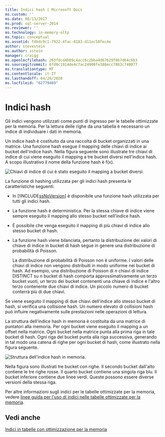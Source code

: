 ```yaml
---
title: Indici hash | Microsoft Docs
ms.custom: ''
ms.date: 06/13/2017
ms.prod: sql-server-2014
ms.reviewer: ''
ms.technology: in-memory-oltp
ms.topic: conceptual
ms.assetid: f4bdc9c1-7922-4fac-8183-d11ec58fec4e
author: stevestein
ms.author: sstein
manager: craigg
ms.openlocfilehash: 263fdcd4b09c4acc6c2bba4d67629f867d64c6b3
ms.sourcegitcommit: 6fd8c1914de4c7ac24900fe388ecc7883c740077
ms.translationtype: MT
ms.contentlocale: it-IT
ms.lasthandoff: 04/26/2020
ms.locfileid: "62779489"
---
```

# <a name="hash-indexes"></a>Indici hash
  Gli indici vengono utilizzati come punti di ingresso per le tabelle ottimizzate per la memoria. Per la lettura delle righe da una tabella è necessario un indice di individuare i dati in memoria.  
  
 Un indice hash è costituito da una raccolta di bucket organizzati in una matrice. Una funzione hash esegue il mapping delle chiavi di indice ai bucket dell'indice hash. Nella figura seguente sono illustrate tre chiavi di indice di cui viene eseguito il mapping a tre bucket diversi nell'indice hash. A scopo illustrativo il nome della funzione hash è f(x).  
  
 ![Chiavi di indice di cui è stato eseguito il mapping a bucket diversi.](../../2014/database-engine/media/hekaton-tables-2.gif "Chiavi di indice di cui è stato eseguito il mapping a bucket diversi.")  
  
 La funzione di hashing utilizzata per gli indici hash presenta le caratteristiche seguenti:  
  
-   In [!INCLUDE[ssNoVersion](../includes/ssnoversion-md.md)] è disponibile una funzione hash utilizzata per tutti gli indici hash.  
  
-   La funzione hash è deterministica. Per la stessa chiave di indice viene sempre eseguito il mapping allo stesso bucket nell'indice hash.  
  
-   È possibile che venga eseguito il mapping di più chiavi di indice allo stesso bucket di hash.  
  
-   La funzione hash viene bilanciata, pertanto la distribuzione dei valori di chiave di indice in bucket di hash segue in genere una distribuzione di probabilità di Poisson.  
  
     La distribuzione di probabilità di Poisson non è uniforme. I valori delle chiavi di indice non vengono distribuiti in modo uniforme nei bucket di hash. Ad esempio, una distribuzione di Poisson di *n* chiavi di indice DISTINCT su *n* bucket di hash comporta approssimativamente un terzo bucket vuoti, un terzo dei bucket contenenti una chiave di indice e l'altro terzo contenente due chiavi di indice. Un piccolo numero di bucket conterrà più di due chiavi.  
  
 Se viene eseguito il mapping di due chiavi dell'indice allo stesso bucket di hash, si verifica una collisione hash. Un numero elevato di collisioni hash può influire negativamente sulle prestazioni nelle operazioni di lettura.  
  
 La struttura dell'indice hash in memoria è costituita da una matrice di puntatori alla memoria. Per ogni bucket viene eseguito il mapping a un offset nella matrice. Ogni bucket nella matrice punta alla prima riga in tale bucket di hash. Ogni riga del bucket punta alla riga successiva, generando in tal modo una catena di righe per ogni bucket di hash, come illustrato nella figura seguente.  
  
 ![Struttura dell'indice hash in memoria.](../../2014/database-engine/media/hekaton-tables-3.gif "Struttura dell'indice hash in memoria.")  
  
 Nella figura sono illustrati tre bucket con righe. Il secondo bucket dall'alto contiene le tre righe rosse. Il quarto bucket contiene una singola riga blu. Il bucket inferiore contiene due linee verdi. Queste possono essere diverse versioni della stessa riga.  
  
 Per altre informazioni sugli indici per le tabelle ottimizzate per la memoria, vedere [linee guida per l'uso di indici nelle tabelle ottimizzate per la memoria](../relational-databases/in-memory-oltp/memory-optimized-tables.md).  
  
## <a name="see-also"></a>Vedi anche  
 [Indici in tabelle con ottimizzazione per la memoria](../../2014/database-engine/indexes-on-memory-optimized-tables.md)  
  
  
